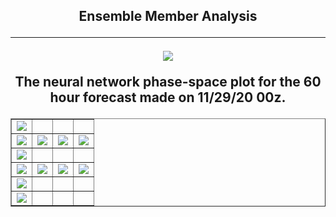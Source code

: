 <html>
  <head>
    <meta charset="utf-8">
    <meta name="viewport" content="width=device-width, initial-scale=1">
  </head>
  <body>
    <h2><center>Ensemble Member Analysis
  <hr>
  <img src="https://user-images.githubusercontent.com/75145898/100807634-eb21e700-33ef-11eb-94d7-ee611c66f480.png">
      <p>The neural network phase-space plot for the 60 hour forecast made on 11/29/20 00z.</p>

  <table border="1" cellpadding="1" cellspacing="1">
    <tr>
      <td><img src="https://user-images.githubusercontent.com/75145898/100807702-04c32e80-33f0-11eb-9a13-eab59d1c69ad.png"></td>
      <td><img src=""></td>
      <td><img src=""></td>
      <td><img src=""></td>
    </tr>
    <tr>
      <td><img src="https://user-images.githubusercontent.com/75145898/100807703-04c32e80-33f0-11eb-9aea-6edb13172da5.png"></td>
      <td><img src="https://user-images.githubusercontent.com/75145898/100805933-cd9f4e00-33ec-11eb-9f87-bed132bc13aa.png"></td>
      <td><img src="https://user-images.githubusercontent.com/75145898/100805949-d4c65c00-33ec-11eb-9bd0-29819e98d269.png"></td>
      <td><img src="https://user-images.githubusercontent.com/75145898/100805968-dabc3d00-33ec-11eb-9b80-c2559657e43a.png"></td>
    </tr>
    <tr>
      <td><img src="https://user-images.githubusercontent.com/75145898/100807704-055bc500-33f0-11eb-8c75-8b2b75780899.png"></td>
      <td><img src=""></td>
      <td><img src=""></td>
      <td><img src=""></td>
    </tr>
    <tr>
      <td><img src="https://user-images.githubusercontent.com/75145898/100807705-055bc500-33f0-11eb-9cd8-9aa09128b41d.png"></td>
      <td><img src="https://user-images.githubusercontent.com/75145898/100812946-718ff600-33fb-11eb-81ce-d935a821fab2.png"></td>
      <td><img src="https://user-images.githubusercontent.com/75145898/100812958-7b195e00-33fb-11eb-937b-ee0caaab87b6.png"></td>
      <td><img src="https://user-images.githubusercontent.com/75145898/100812968-81a7d580-33fb-11eb-975f-3ae9d45ea476.png"></td>
    </tr>
    <tr>
      <td><img src="https://user-images.githubusercontent.com/75145898/100807707-055bc500-33f0-11eb-83a5-9ab75ae37bc9.png"></td>
      <td><img src=""></td>
      <td><img src=""></td>
      <td><img src=""></td>
    </tr>
    <tr>
      <td><img src="https://user-images.githubusercontent.com/75145898/100807709-055bc500-33f0-11eb-851d-6eab6edeb169.png"></td>
      <td><img src=""></td>
      <td><img src=""></td>
      <td><img src=""></td>
    </tr>

